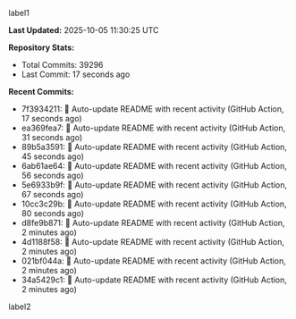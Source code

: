 
label1 
<!-- ACTIVITY_START -->
**Last Updated:** 2025-10-05 11:30:25 UTC

**Repository Stats:**
- Total Commits: 39296
- Last Commit: 17 seconds ago

**Recent Commits:**
- 7f3934211: 🤖 Auto-update README with recent activity (GitHub Action, 17 seconds ago)
- ea369fea7: 🤖 Auto-update README with recent activity (GitHub Action, 31 seconds ago)
- 89b5a3591: 🤖 Auto-update README with recent activity (GitHub Action, 45 seconds ago)
- 6ab61ae64: 🤖 Auto-update README with recent activity (GitHub Action, 56 seconds ago)
- 5e6933b9f: 🤖 Auto-update README with recent activity (GitHub Action, 67 seconds ago)
- 10cc3c29b: 🤖 Auto-update README with recent activity (GitHub Action, 80 seconds ago)
- d8fe9b871: 🤖 Auto-update README with recent activity (GitHub Action, 2 minutes ago)
- 4d1188f58: 🤖 Auto-update README with recent activity (GitHub Action, 2 minutes ago)
- 021bf044a: 🤖 Auto-update README with recent activity (GitHub Action, 2 minutes ago)
- 34a5429c1: 🤖 Auto-update README with recent activity (GitHub Action, 2 minutes ago)
<!-- ACTIVITY_END -->

label2
